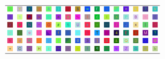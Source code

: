 <table>
<tr>
<td><img src="72.gif"></td>
<td><img src="59.gif"></td>
<td><img src="58.gif"></td>
<td><img src="39.gif"></td>
<td><img src="41.gif"></td>
<td><img src="29.gif"></td>
<td><img src="7D.gif"></td>
<td><img src="24.gif"></td>
<td><img src="77.gif"></td>
<td><img src="46.gif"></td>
<td><img src="3C.gif"></td>
<td><img src="gr2.gif"></td>
<td><img src="65.gif"></td>
<td><img src="6B.gif"></td>
<td><img src="37.gif"></td>
<td><img src="56.gif"></td>
</tr>
<tr>
<td><img src="32.gif"></td>
<td><img src="31.gif"></td>
<td><img src="52.gif"></td>
<td><img src="3E.gif"></td>
<td><img src="2C.gif"></td>
<td><img src="61.gif"></td>
<td><img src="36.gif"></td>
<td><img src="25.gif"></td>
<td><img src="49.gif"></td>
<td><img src="30.gif"></td>
<td><img src="6C.gif"></td>
<td><img src="5E.gif"></td>
<td><img src="50.gif"></td>
<td><img src="42.gif"></td>
<td><img src="5F.gif"></td>
<td><img src="5B.gif"></td>
</tr>
<tr>
<td><img src="7A.gif"></td>
<td><img src="70.gif"></td>
<td><img src="4E.gif"></td>
<td><img src="22.gif"></td>
<td><img src="4F.gif"></td>
<td><img src="23.gif"></td>
<td><img src="35.gif"></td>
<td><img src="55.gif"></td>
<td><img src="73.gif"></td>
<td><img src="76.gif"></td>
<td><img src="57.gif"></td>
<td><img src="2F.gif"></td>
<td><img src="4A.gif"></td>
<td><img src="78.gif"></td>
<td><img src="7C.gif"></td>
<td><img src="60.gif"></td>
</tr>
<tr>
<td><img src="63.gif"></td>
<td><img src="7B.gif"></td>
<td><img src="6F.gif"></td>
<td><img src="79.gif"></td>
<td><img src="gr1.gif"></td>
<td><img src="66.gif"></td>
<td><img src="74.gif"></td>
<td><img src="2D.gif"></td>
<td><img src="4C.gif"></td>
<td><img src="54.gif"></td>
<td><img src="28.gif"></td>
<td><img src="34.gif"></td>
<td><img src="45.gif"></td>
<td><img src="38.gif"></td>
<td><img src="4D.gif"></td>
<td><img src="3F.gif"></td>
</tr>
<tr>
<td><img src="68.gif"></td>
<td><img src="64.gif"></td>
<td><img src="4B.gif"></td>
<td><img src="3A.gif"></td>
<td><img src="3B.gif"></td>
<td><img src="6A.gif"></td>
<td><img src="gr3.gif"></td>
<td><img src="67.gif"></td>
<td><img src="33.gif"></td>
<td><img src="5D.gif"></td>
<td><img src="53.gif"></td>
<td><img src="26.gif"></td>
<td><img src="51.gif"></td>
<td><img src="44.gif"></td>
<td><img src="2E.gif"></td>
<td><img src="40.gif"></td>
</tr>
<tr>
<td><img src="2B.gif"></td>
<td><img src="43.gif"></td>
<td><img src="7E.gif"></td>
<td><img src="48.gif"></td>
<td><img src="69.gif"></td>
<td><img src="3D.gif"></td>
<td><img src="27.gif"></td>
<td><img src="2A.gif"></td>
<td><img src="21.gif"></td>
<td><img src="71.gif"></td>
<td><img src="6D.gif"></td>
<td><img src="75.gif"></td>
<td><img src="5A.gif"></td>
<td><img src="47.gif"></td>
<td><img src="6E.gif"></td>
<td><img src="62.gif"></td>
</tr>
</table>
